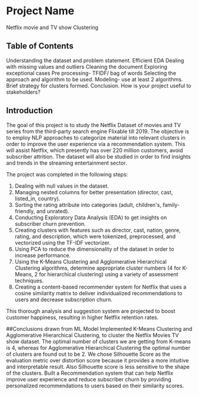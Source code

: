 # Project Name
Netflix movie and TV show Clustering

## Table of Contents
Understanding the dataset and problem statement.
Efficient EDA
Dealing with missing values and outliers
Cleaning the document
Exploring exceptional cases
Pre processing- TFIDF/ bag of words
Selecting the approach and algorithm to be used.
Modeling- use at least 2 algorithms.
Brief strategy for clusters formed.
Conclusion.
How is your project useful to stakeholders?

## Introduction
The goal of this project is to study the Netflix Dataset of movies and TV series from the third-party search engine Flixable till 2019. The objective is to employ NLP approaches to categorize material into relevant clusters in order to improve the user experience via a recommendation system. This will assist Netflix, which presently has over 220 million customers, avoid subscriber attrition. The dataset will also be studied in order to find insights and trends in the streaming entertainment sector.

The project was completed in the following steps:

1. Dealing with null values in the dataset.
2. Managing nested columns for better presentation (director, cast, listed_in, country).
3. Sorting the rating attribute into categories (adult, children's, family-friendly, and unrated).
4. Conducting Exploratory Data Analysis (EDA) to get insights on subscriber churn prevention.
5. Creating clusters with features such as director, cast, nation, genre, rating, and description, which were tokenized, preprocessed, and vectorized using the TF-IDF vectorizer.
6. Using PCA to reduce the dimensionality of the dataset in order to increase performance.
7. Using the K-Means Clustering and Agglomerative Hierarchical Clustering algorithms, determine appropriate cluster numbers (4 for K-Means, 2 for hierarchical clustering) using a variety of assessment techniques.
8. Creating a content-based recommender system for Netflix that uses a cosine similarity matrix to deliver individualized recommendations to users and decrease subscription churn.

This thorough analysis and suggestion system are projected to boost customer happiness, resulting in higher Netflix retention rates.

##Conclusions drawn from ML Model
Implemented K-Means Clustering and Agglomerative Hierarchical Clustering, to cluster the Netflix Movies TV show dataset.
The optimal number of clusters we are getting from K-means is 4, whereas for Agglomerative Hierarchical Clustering the optimal number of clusters are found out to be 2.
We chose Silhouette Score as the evaluation metric over distortion score because it provides a more intuitive and interpretable result. Also Silhouette score is less sensitive to the shape of the clusters.
Built a Recommendation system that can help Netflix improve user experience and reduce subscriber churn by providing personalized recommendations to users based on their similarity scores.
